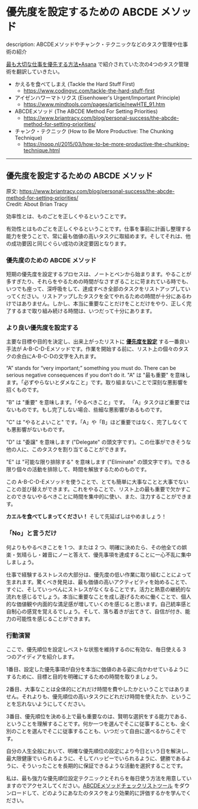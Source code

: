 優先度を設定するための ABCDE メソッド
===============================================

description: ABCDEメソッドやチャンク・テクニックなどのタスク管理や仕事術の紹介

[最も大切な仕事を優先する方法•Asana](https://asana.com/ja/resources/how-prioritize-tasks-work) で紹介されていた次の4つのタスク管理術を翻訳していきたい。

- かえるを食べてしまえ (Tackle the Hard Stuff First)
    - https://www.codingvc.com/tackle-the-hard-stuff-first
- アイゼンハワーマトリクス (Eisenhower's Urgent/Important Principle)
    - https://www.mindtools.com/pages/article/newHTE_91.htm
- ABCDEメソッド (The ABCDE Method For Setting Priorities)
    - https://www.briantracy.com/blog/personal-success/the-abcde-method-for-setting-priorities/
- チャンク・テクニック (How to Be More Productive: The Chunking Technique)
    - https://noop.nl/2015/03/how-to-be-more-productive-the-chunking-technique.html

----

## 優先度を設定するための ABCDE メソッド
原文: https://www.briantracy.com/blog/personal-success/the-abcde-method-for-setting-priorities/  
Credit: About Brian Tracy

効率性とは、ものごとを正しくやるということです。

有効性とはものごとを正しくやるということです。仕事を事前に計画し整理する能力を使うことで、常に最も価値の高いタスクに取組めます。そしてそれは、他の成功要因と同じぐらい成功の決定要因となります。

### 優先度のための ABCDE メソッド
短期の優先度を設定するプロセスは、ノートとペンから始まります。やることが多すぎたり、それらをやるための時間がなさすぎることに苛まれている時でも、いつでも座って、深呼吸をして、達成すべき全部のタスクをリストアップしていってください。リストアップしたタスクを全てやれるための時間が十分にあるわけではありません。しかし、本当に重要なことだけをことだけをやり、正しく完了するまで取り組み続ける時間は、いつだって十分にあります。

### より良い優先度を設定する
主要な目標や目的を決定し、出来上がったリストに **[優先度を設定](https://www.briantracy.com/blog/time-management/the-abcde-list-technique-for-setting-priorities/)** する一番良い手法が A-B-C-D-Eメソッドです。作業を開始する前に、リスト上の個々のタスクの余白にA-B-C-Dの文字を入れます。

“A” stands for “very important;” something you must do. There can be serious negative consequences if you don’t do it.
"A" は "最も重要" を意味します。「必ずやらないとダメなこと」です。取り組まないことで深刻な悪影響を招くものです。

"B" は "重要" を意味します。「やるべきこと」です。 「A」タスクほど重要ではないものです。もし完了しない場合、些細な悪影響があるものです。

"C" は "やるとよいこと" です。「A」や「B」ほど重要ではなく、完了しなくても悪影響がないものです。

"D" は "委譲" を意味します ("Delegate" の頭文字です)。この仕事ができそうな他の人に、このタスクを割り当てることができます。

"E" は "可能な限り排除する" を意味します ("Eliminate" の頭文字です)。できる限り個々の活動を排除して、時間を解放するためのものです。

この A-B-C-D-Eメソッドを使うことで、とても簡単に大事なことと大事でないことの並び替えができます。これをやることで、リスト上の最も重要で欠かすことのできないやるべきことに時間を集中的に使い、また、注力することができます。

**カエルを食べてしまってください！** そして先延ばしはやめましょう！

### 「No」と言うだけ
何よりもやるべきことを 1 つ、または 2 つ、明確に決めたら、その他全ての娯楽・気晴らし・雑音にノーと答えて、優先事項を達成することに一心不乱に集中しましょう。

仕事で経験するストレスの大部分は、優先度の低い作業に取り組むことによって生まれます。驚くべき発見は、最も価値の高いアクティビティを始めることで、すぐに、そしていっぺんにストレスがなくなることです。活力と熱意の継続的な流れを感じるでしょう。本当に重要なことを成し遂げるために働くことで、個人的な価値観や内面的な満足感が増していくのを感じると思います。自己統率感と自制心の感覚を覚えるでしょう。そして、落ち着きが出てきて、自信が付き、能力の可能性を感じることができます。

### 行動演習
ここで、優先順位を設定しベストな状態を維持するのに有効な、毎日使える 3 つのアイディアを紹介します。

1番目、設定した優先事項が自分を本当に価値のある姿に向かわせているようにするために、目標と目的を明確にするための時間を取りましょう。

2番目、大事なことは全体的にどれだけ時間を費やしたかということではありません。それよりも、優先順位の高いタスクにどれだけ時間を使えたか、ということを忘れないようにしてください。

3番目、優先順位を決める上で最も重要なのは、賢明な選択をする能力である、ということを理解することです。何か一つを選んでそこに従事することも、全く別のことを選んでそこに従事することも、いつだって自由に選べるからこそです。

自分の人生全般において、明確な優先順位の設定により今日という日を解決し、最大限健康でいられるように、そしてハッピーでいられるように、健勝であるように、そういったことを長期的に保証できるような活動を選択することです。

私は、最も強力な優先順位設定テクニックとそれらを毎日使う方法を用意していますのでアクセスしてください。[ABCDEメソッドチェックリストツール](https://www.briantracy.com/success/productivity/op/abcde-checklist.html) をダウンロードして、どのようにあなたのタスクをより効果的に評価するかを学んでください。
